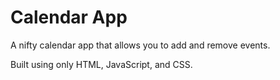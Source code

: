 # Calendar App

A nifty calendar app that allows you to add and remove events.

Built using only HTML, JavaScript, and CSS. 
